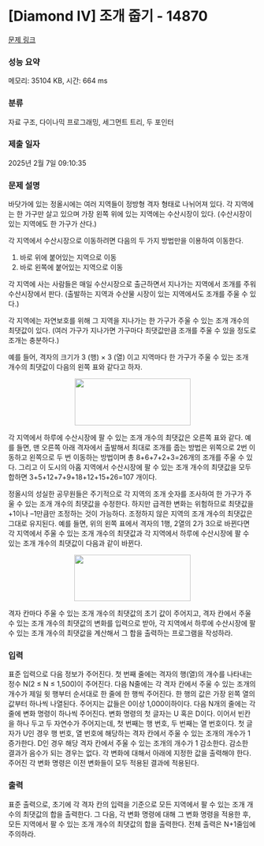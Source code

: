 # [Diamond IV] 조개 줍기 - 14870 

[문제 링크](https://www.acmicpc.net/problem/14870) 

### 성능 요약

메모리: 35104 KB, 시간: 664 ms

### 분류

자료 구조, 다이나믹 프로그래밍, 세그먼트 트리, 두 포인터

### 제출 일자

2025년 2월 7일 09:10:35

### 문제 설명

<p>바닷가에 있는 정올시에는 여러 지역들이 정방형 격자 형태로 나뉘어져 있다. 각 지역에는 한 가구만 살고 있으며 가장 왼쪽 위에 있는 지역에는 수산시장이 있다. (수산시장이 있는 지역에도 한 가구가 산다.)</p>

<p>각 지역에서 수산시장으로 이동하려면 다음의 두 가지 방법만을 이용하여 이동한다.</p>

<ol>
	<li>바로 위에 붙어있는 지역으로 이동</li>
	<li>바로 왼쪽에 붙어있는 지역으로 이동</li>
</ol>

<p>각 지역에 사는 사람들은 매일 수산시장으로 출근하면서 지나가는 지역에서 조개를 주워 수산시장에서 판다. (출발하는 지역과 수산물 시장이 있는 지역에서도 조개를 주울 수 있다.)</p>

<p>각 지역에는 자연보호를 위해 그 지역을 지나가는 한 가구가 주울 수 있는 조개 개수의 최댓값이 있다. (여러 가구가 지나가면 가구마다 최댓값만큼 조개를 주울 수 있을 정도로 조개는 충분하다.)</p>

<p>예를 들어, 격자의 크기가 3 (행) × 3 (열) 이고 지역마다 한 가구가 주울 수 있는 조개 개수의 최댓값이 다음의 왼쪽 표와 같다고 하자.</p>

<p style="text-align: center;"><img alt="" src="https://onlinejudgeimages.s3-ap-northeast-1.amazonaws.com/problem/14870/1.png" style="height:95px; width:235px"></p>

<p>각 지역에서 하루에 수산시장에 팔 수 있는 조개 개수의 최댓값은 오른쪽 표와 같다. 예를 들면, 맨 오른쪽 아래 격자에서 출발해서 최대로 조개를 줍는 방법은 위쪽으로 2번 이동하고 왼쪽으로 두 번 이동하는 방법이며 총 8+6+7+2+3=26개의 조개를 주울 수 있다. 그리고 이 도시의 아홉 지역에서 수산시장에 팔 수 있는 조개 개수의 최댓값을 모두 합하면 3+5+12+7+9+18+12+15+26=107 개이다.</p>

<p>정올시의 성실한 공무원들은 주기적으로 각 지역의 조개 숫자를 조사하여 한 가구가 주울 수 있는 조개 개수의 최댓값을 수정한다. 하지만 급격한 변화는 위험하므로 최댓값을 +1이나 –1만큼만 조정하는 것이 가능하다. 조정하지 않은 지역의 조개 개수의 최댓값은 그대로 유지된다. 예를 들면, 위의 왼쪽 표에서 격자의 1행, 2열의 2가 3으로 바뀐다면 각 지역에서 주울 수 있는 조개 개수의 최댓값과 각 지역에서 하루에 수산시장에 팔 수 있는 조개 개수의 최댓값이 다음과 같이 바뀐다.</p>

<p style="text-align: center;"><img alt="" src="https://onlinejudgeimages.s3-ap-northeast-1.amazonaws.com/problem/14870/2.png" style="height:94px; width:236px"></p>

<p>격자 칸마다 주울 수 있는 조개 개수의 최댓값의 초기 값이 주어지고, 격자 칸에서 주울 수 있는 조개 개수의 최댓값의 변화를 입력으로 받아, 각 지역에서 하루에 수산시장에 팔 수 있는 조개 개수의 최댓값을 계산해서 그 합을 출력하는 프로그램을 작성하라.</p>

### 입력 

 <p>표준 입력으로 다음 정보가 주어진다. 첫 번째 줄에는 격자의 행(열)의 개수를 나타내는 정수 N(2 ≤ N ≤ 1,500)이 주어진다. 다음 N줄에는 각 격자 칸에서 주울 수 있는 조개의 개수가 제일 윗 행부터 순서대로 한 줄에 한 행씩 주어진다. 한 행의 값은 가장 왼쪽 열의 값부터 하나씩 나열된다. 주어지는 값들은 0이상 1,000이하이다. 다음 N개의 줄에는 각 줄에 변화 명령이 하나씩 주어진다. 변화 명령의 첫 글자는 U 혹은 D이다. 이어서 빈칸을 하나 두고 두 자연수가 주어지는데, 첫 번째는 행 번호, 두 번째는 열 번호이다. 첫 글자가 U인 경우 행 번호, 열 번호에 해당하는 격자 칸에서 주울 수 있는 조개의 개수가 1 증가한다. D인 경우 해당 격자 칸에서 주울 수 있는 조개의 개수가 1 감소한다. 감소한 결과가 음수가 되는 경우는 없다. 각 변화에 대해서 아래에 지정한 값을 출력해야 한다. 주어진 각 변화 명령은 이전 변화들이 모두 적용된 결과에 적용된다.</p>

### 출력 

 <p>표준 출력으로, 초기에 각 격자 칸의 입력을 기준으로 모든 지역에서 팔 수 있는 조개 개수의 최댓값의 합을 출력한다. 그 다음, 각 변화 명령에 대해 그 변화 명령을 적용한 후, 모든 지역에서 팔 수 있는 조개 개수의 최댓값의 합을 출력한다. 전체 출력은 N+1줄임에 주의하라.</p>

